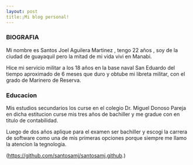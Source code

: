 ```yaml
---
layout: post
title:¡Mi blog personal!
---
```




### BIOGRAFIA

Mi nombre es Santos Joel Aguilera Martinez , tengo 22 años , soy de la ciudad de guayaquil pero la mitad de mi vida vivi en Manabi.


Hice mi servicio militar a los 18 años en la base naval San Eduardo del tiempo aproximado de 6 meses que duro y obtube mi libreta militar, con el grado de Marinero de Reserva.

### Educacion


Mis estudios secundarios los curse en el colegio Dr. Miguel Donoso Pareja en dicha estitucion curse mis tres años de bachiller y me gradue con en titulo de contabilidad.


Luego de dos años aplique para el examen ser bachiller  y escogi la carrera de software como una de mis primeras opciones porque siempre me llamo la atencion la tegnologia.



(https://github.com/santosamj/santosamj.github.)
